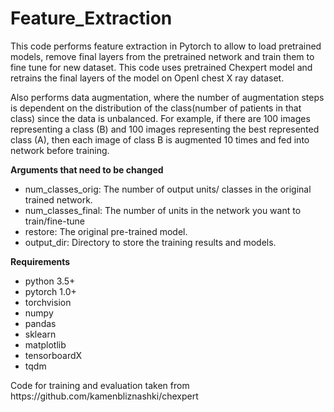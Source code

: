 # Feature_Extraction
This code performs feature extraction in Pytorch to allow to load pretrained models, remove final layers from the pretrained network and train them to fine tune for new dataset.
This code uses pretrained Chexpert model and retrains the final layers of the model on OpenI chest X ray dataset.
<p>
Also performs data augmentation, where the number of augmentation steps is dependent on the distribution of the class(number of patients in that class) since the data is unbalanced.  For example, if there are 100 images representing a class (B) and 100 images representing the best represented class (A), then each image of class B is augmented 10 times and fed into network before training.</p>
  <b> Arguments that need to be changed </b>
  <ul>
    <li> num_classes_orig: The number of output units/ classes in the original trained network.</li>
    <li> num_classes_final: The number of units in the network you want to train/fine-tune </li>
    <li> restore: The original pre-trained model. </li>
    <li> output_dir: Directory to store the training results and models. </li>
    </ul>
    </p>
    <p>
  <b> Requirements</b>
  <ul>
    <li> python 3.5+</li>
    <li>pytorch 1.0+</li>
    <li>torchvision</li>
    <li>numpy</li>
    <li>pandas</li>
    <li>sklearn</li>
    <li>matplotlib</li>
    <li>tensorboardX</li>
    <li>tqdm</li>
   </ul>
   </p>
   <p>
  Code for training and evaluation taken from https://github.com/kamenbliznashki/chexpert
  </p>

